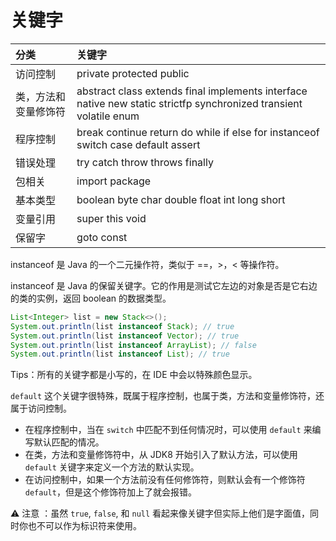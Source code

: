 # 关键字



| 分类                 | 关键字                                                       |
| :------------------- | :----------------------------------------------------------- |
| 访问控制             | private protected public                                     |
| 类，方法和变量修饰符 | abstract class extends final implements interface native new static strictfp synchronized transient volatile enum |
| 程序控制             | break continue return do while if else for instanceof switch case default assert |
| 错误处理             | try catch throw throws finally                               |
| 包相关               | import package                                               |
| 基本类型             | boolean byte char double float int long short                |
| 变量引用             | super this void                                              |
| 保留字               | goto const                                                   |



instanceof 是 Java 的一个二元操作符，类似于 ==，>，< 等操作符。

instanceof 是 Java 的保留关键字。它的作用是测试它左边的对象是否是它右边的类的实例，返回 boolean 的数据类型。

```java
List<Integer> list = new Stack<>();
System.out.println(list instanceof Stack); // true
System.out.println(list instanceof Vector); // true
System.out.println(list instanceof ArrayList); // false
System.out.println(list instanceof List); // true
```



Tips：所有的关键字都是小写的，在 IDE 中会以特殊颜色显示。

`default` 这个关键字很特殊，既属于程序控制，也属于类，方法和变量修饰符，还属于访问控制。

- 在程序控制中，当在 `switch` 中匹配不到任何情况时，可以使用 `default` 来编写默认匹配的情况。
- 在类，方法和变量修饰符中，从 JDK8 开始引入了默认方法，可以使用 `default` 关键字来定义一个方法的默认实现。
- 在访问控制中，如果一个方法前没有任何修饰符，则默认会有一个修饰符 `default`，但是这个修饰符加上了就会报错。

⚠️ 注意 ：虽然 `true`, `false`, 和 `null` 看起来像关键字但实际上他们是字面值，同时你也不可以作为标识符来使用。


